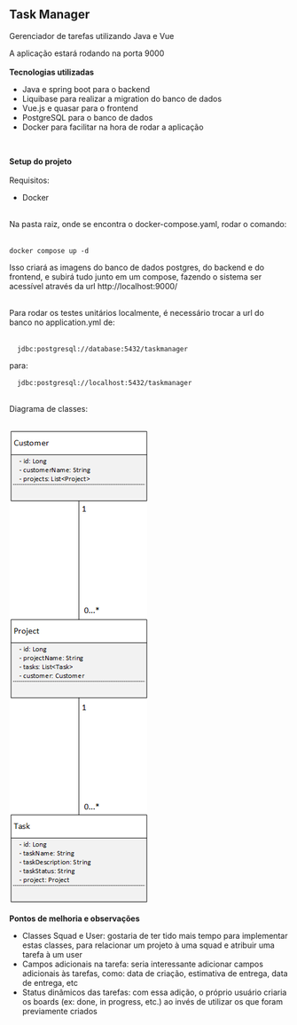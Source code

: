 ## Task Manager
Gerenciador de tarefas utilizando Java e Vue

A aplicação estará rodando na porta 9000
<br>
<br>
**Tecnologias utilizadas**
<br>

* Java e spring boot para o backend
* Liquibase para realizar a migration do banco de dados
* Vue.js e quasar para o frontend
* PostgreSQL para o banco de dados
* Docker para facilitar na hora de rodar a aplicação

<br>

**Setup do projeto**
<br>
<br>
Requisitos:
* Docker
<br>
Na pasta raiz, onde se encontra o docker-compose.yaml, rodar o comando:
<br>
<br>

    docker compose up -d
    
Isso criará as imagens do banco de dados postgres, do backend e do frontend, e subirá tudo junto em um compose, fazendo o sistema ser acessível através da url http://localhost:9000/
    
  
<br>
Para rodar os testes unitários localmente, é necessário trocar a url do banco no application.yml de:
<br>
<br>

      jdbc:postgresql://database:5432/taskmanager
para:

      jdbc:postgresql://localhost:5432/taskmanager
    
<br>
Diagrama de classes:
<br>
<br>

![Diagrama de Classes](assets/diagrama_de_classe.png)
<br>
<br>
**Pontos de melhoria e observações**
<br>
* Classes Squad e User: gostaria de ter tido mais tempo para implementar estas classes, para relacionar um projeto à uma squad e atribuir uma tarefa à um user
* Campos adicionais na tarefa: seria interessante adicionar campos adicionais às tarefas, como: data de criação, estimativa de entrega, data de entrega, etc
* Status dinâmicos das tarefas: com essa adição, o próprio usuário criaria os boards (ex: done, in progress, etc.) ao invés de utilizar os que foram previamente criados
